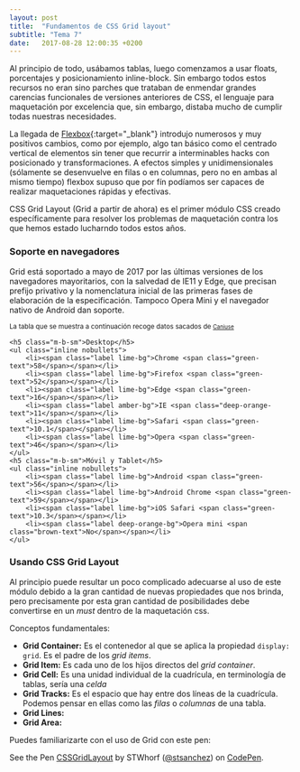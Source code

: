 ```yaml
---
layout: post
title:  "Fundamentos de CSS Grid layout"
subtitle: "Tema 7"
date:   2017-08-28 12:00:35 +0200
---
```


Al principio de todo, usábamos tablas, luego comenzamos a usar floats, porcentajes y posicionamiento inline-block. Sin embargo todos estos recursos no eran sino parches que trataban de enmendar grandes carencias funcionales de versiones anteriores de CSS, el lenguaje para maquetación por excelencia que, sin embargo, distaba mucho de cumplir todas nuestras necesidades. 

La llegada de [Flexbox](https://css-tricks.com/snippets/css/a-guide-to-flexbox/){:target="_blank"} introdujo numerosos y muy positivos cambios, como por ejemplo, algo tan básico como el centrado vertical de elementos sin tener que recurrir a interminables hacks con posicionado y transformaciones. A efectos simples y unidimensionales (sólamente se desenvuelve en filas o en columnas, pero no en ambas al mismo tiempo) flexbox supuso que por fín podíamos ser capaces de realizar maquetaciones rápidas y efectivas. 

CSS Grid Layout (Grid a partir de ahora) es el primer módulo CSS creado específicamente para resolver los problemas de maquetación contra los que hemos estado lucharndo todos estos años. 

### Soporte en navegadores

Grid está soportado a mayo de 2017 por las últimas versiones de los navegadores mayoritarios, con la salvedad de IE11 y Edge, que precisan prefijo privativo y la nomenclatura inicial de las primeras fases de elaboración de la especificación. Tampoco Opera Mini y el navegador nativo de Android dan soporte.

<div class="highlightedblock bordered">
	<small>La tabla que se muestra a continuación recoge datos sacados de <a href="http://caniuse.com/#feat=css-grid" target="_blank"><small>Caniuse</small></a></small>

	<h5 class="m-b-sm">Desktop</h5>
	<ul class="inline nobullets">
		<li><span class="label lime-bg">Chrome <span class="green-text">58</span></span></li>
		<li><span class="label lime-bg">Firefox <span class="green-text">52</span></span></li>
		<li><span class="label lime-bg">Edge <span class="green-text">16</span></span></li>
		<li><span class="label amber-bg">IE <span class="deep-orange-text">11</span></span></li>
		<li><span class="label lime-bg">Safari <span class="green-text">10.1</span></span></li>
		<li><span class="label lime-bg">Opera <span class="green-text">46</span></span></li>
	</ul>
	<h5 class="m-b-sm">Móvil y Tablet</h5>
	<ul class="inline nobullets">
		<li><span class="label lime-bg">Android <span class="green-text">56</span></span></li>
		<li><span class="label lime-bg">Android Chrome <span class="green-text">59</span></span></li>
		<li><span class="label lime-bg">iOS Safari <span class="green-text">10.3</span></span></li>
		<li><span class="label deep-orange-bg">Opera mini <span class="brown-text">No</span></span></li>
	</ul>
</div>

### Usando CSS Grid Layout

Al principio puede resultar un poco complicado adecuarse al uso de este módulo debido a la gran cantidad de nuevas propiedades que nos brinda, pero precisamente por esta gran cantidad de posibilidades debe convertirse en un _must_ dentro de la maquetación css. 

Conceptos fundamentales:
- **Grid Container:** Es el contenedor al que se aplica la propiedad <code class="inline">display: grid</code>. Es el padre de los _grid items_.
- **Grid Item:** Es cada uno de los hijos directos del _grid container_.
- **Grid Cell:** Es una unidad individual de la cuadrícula, en terminología de tablas, sería una _celda_
- **Grid Tracks:** Es el espacio que hay entre dos líneas de la cuadrícula. Podemos pensar en ellas como las _filas_ o _columnas_ de una tabla. 
- **Grid Lines:**
- **Grid Area:**

Puedes familiarizarte con el uso de Grid con este pen:
<p data-height="265" data-theme-id="dark" data-slug-hash="YxMEbK" data-default-tab="html,result" data-user="stsanchez" data-embed-version="2" data-pen-title="CSSGridLayout" class="codepen">See the Pen <a href="https://codepen.io/stsanchez/pen/YxMEbK/">CSSGridLayout</a> by STWhorf (<a href="https://codepen.io/stsanchez">@stsanchez</a>) on <a href="https://codepen.io">CodePen</a>.</p>
<script async src="https://production-assets.codepen.io/assets/embed/ei.js"></script>